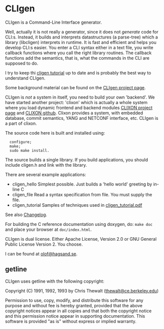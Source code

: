 # CLIgen

CLIgen is a Command-Line Interface generator.

Well, actually it is not really a generator, since it does
not _generate_ code for CLI:s. Instead, it builds and interprets
datastructures (a parse-tree) which a library (libcligen) interprets
in runtime.  It is fast and efficient and helps you develop CLI:s
easier. You enter a CLI syntax either in a text file, you
write callback functions where you call the right library
routines. The callback functions add the semantics, that is, what the
commands in the CLI are supposed to do. 

I try to keep thi [cligen tutorial](cligen_tutorial.pdf) up to date
and is probably the best way to understand CLIgen.

Some background material can be found on the [CLIgen project
page](http://www.cligen.se).

CLIgen is _not_ a system in itself, you need to build your own
'backend'.  We have started another project: 'clixon' which is
actually a whole system where you load dynamic frontend and backend
modules [CLIXON project page](http://www.clicon.org) and [CLIXON
github](https://github.com/clicon/clixon). Clixon provides a
system, with embedded database, commit semantics, YANG and NETCONF
interface, etc. CLIgen is a part of clixon.

The source code here is built and installed using:
```
  configure;
  make;
  sudo make install.
```

The source builds a single library. If you build applications, you should include cligen.h and link with the library.

There are several example applications:
* cligen_hello Simplest possible. Just builds a 'hello world' greeting by in-line C
* cligen_file Read a syntax specification from file. You must supply the file.
* cligen_tutorial Samples of techniques used in [cligen_tutorial.pdf](cligen_tutorial.pdf)

See also [Changelog](CHANGELOG.md).

For building the C reference documentation using doxygen, do: `make doc` and place your browser at `doc/index.html`.

CLIgen is dual license. Either Apache License, Version 2.0 or GNU
General Public License Version 2. You choose.

I can be found at olof@hagsand.se.

## getline


CLIgen uses getline with the following copyright:

Copyright (C) 1991, 1992, 1993 by Chris Thewalt (thewalt@ce.berkeley.edu)

Permission to use, copy, modify, and distribute this software 
for any purpose and without fee is hereby granted, provided
that the above copyright notices appear in all copies and that both the
copyright notice and this permission notice appear in supporting
documentation.  This software is provided "as is" without express or
implied warranty.


